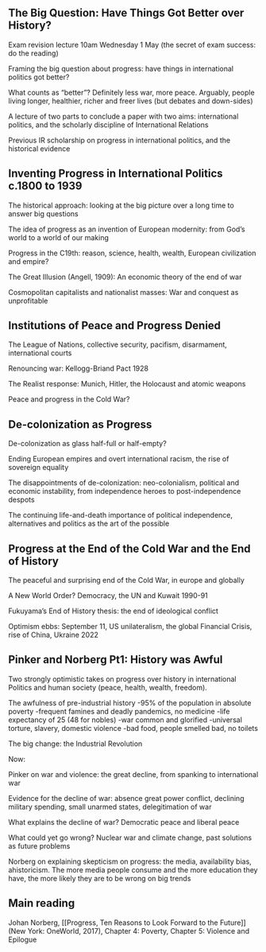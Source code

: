 
## The Big Question: Have Things Got Better over History?

Exam revision lecture 10am Wednesday 1 May (the secret of exam success: do the reading) 

Framing the big question about progress: have things in international politics got better?

What counts as “better”? Definitely less war, more peace. Arguably, people living longer, healthier, richer and freer lives (but debates and down-sides)

A lecture of two parts to conclude a paper with two aims: international politics, and the scholarly discipline of International Relations

Previous IR scholarship on progress in international politics, and the historical evidence

## Inventing Progress in International Politics c.1800 to 1939

The historical approach: looking at the big picture over a long time to answer big questions

The idea of progress as an invention of European modernity: from God’s world to a world of our making

Progress in the C19th: reason, science, health, wealth, European civilization and empire?

The Great Illusion (Angell, 1909): An economic theory of the end of war

Cosmopolitan capitalists and nationalist masses: War and conquest as unprofitable

## Institutions of Peace and Progress Denied

The League of Nations, collective security, pacifism, disarmament, international courts

Renouncing war: Kellogg-Briand Pact 1928

The Realist response: Munich, Hitler, the Holocaust and atomic weapons

Peace and progress in the Cold War?


## De-colonization as Progress

De-colonization as glass half-full or half-empty?

Ending European empires and overt international racism, the rise of sovereign equality

The disappointments of de-colonization: neo-colonialism, political and economic instability, from independence heroes to post-independence despots

The continuing life-and-death importance of political independence, alternatives and politics as the art of the possible


## Progress at the End of the Cold War and the End of History

The peaceful and surprising end of the Cold War, in  europe and globally

A New World Order? Democracy, the UN and Kuwait 1990-91

Fukuyama’s End of History thesis: the end of ideological conflict

Optimism ebbs: September 11, US unilateralism, the global Financial Crisis, rise of China, Ukraine 2022

## Pinker and Norberg Pt1: History was Awful

Two strongly optimistic takes on progress over history in international 
Politics and human society (peace, health, wealth, freedom). 

The awfulness of pre-industrial history
-95% of the population in absolute poverty
-frequent famines and deadly pandemics, no medicine
-life expectancy of 25 (48 for nobles)
-war common and glorified
-universal torture, slavery, domestic violence
-bad food, people smelled bad, no toilets

The big change: the Industrial Revolution

Now:

Pinker on war and violence: the great decline, from spanking to international war

Evidence for the decline of war: absence great power conflict, declining military spending, small unarmed states, delegitimation of war

What explains the decline of war? Democratic peace and liberal peace

What could yet go wrong? Nuclear war and climate change, past solutions as future problems

Norberg on explaining skepticism on progress: the media, availability bias, ahistoricism. The more media people consume and the more education they have, the more likely they are to be wrong on big trends  

## Main reading

Johan Norberg, [[Progress, Ten Reasons to Look Forward to the Future]] (New York: OneWorld, 2017), Chapter 4: Poverty, Chapter 5: Violence and Epilogue